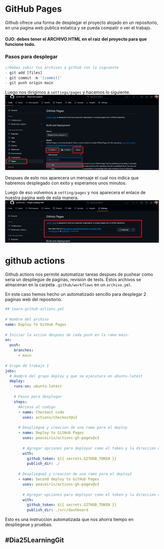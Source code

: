 # GitHub Pages
Github ofrece una forma de desplegar el proyecto alojado en un repositorio, en una pagina web publica estatica y se pueda compatir o ver el trabajo.

#### OJO: debes tener el ARCHIVO.HTML en el raiz del proyecto para que funcione todo.

### Pasos para desplegar
```js
//Debes subir tus archivos a github con lo siguiente
- git add [files]
- git commit -m '[commit]'
- git push origin main
```
Luego nos dirigimos a `settings/pages` y hacemos lo siguiente.
<img src='./img/githubpages1.png'><br/>

Despues de esto nos aparecera un mensaje el cual nos indica que habremos desplegado con exito y esperamos unos minutos.

Luego de eso volvemos a `setting/pages` y nos aparecera el enlace de nuestra pagina web de esta manera.
<img src='./img/githubpages2.png'><br/>

# github actions
Github actions nos permite automatizar tareas despues de pushear como seria un despliegue de paginas, revision de tests.
Estos archivos se almacenan en la carpeta `.github/workflows` en un `archivo.yml`.

En este caso hemos hecho un automatizado sencillo para desplegar 2 paginas web del repositorio.
```yml
## learn-github-actions.yml

# Nombre del archivo
name: Deploy to GitHub Pages

# Iniciar la accion despues de cada push en la rama main.
on:
  push:
    branches:
      - main

# Grupo de trabajo 1
jobs:
  # Nombre del grupo deploy y que se ejecutara en ubuntu-latest
  deploy:
    runs-on: ubuntu-latest

    # Pasos para desplegar
    steps:
      #Acceso al codigo
      - name: Checkout code
        uses: actions/checkout@v2

      # Despliegue y creacion de una rama para el deploy
      - name: Deploy to GitHub Pages
        uses: peaceiris/actions-gh-pages@v3

        # Agregar opciones para deployar como el token y la direccion del html
        with:
          github_token: ${{ secrets.GITHUB_TOKEN }}
          publish_dir: ./

      # Despliegue2 y creacion de una rama para el deploy2
      - name: Second deploy to GitHub Pages
        uses: peaceiris/actions-gh-pages@v3

        # Agregar opciones para deployar como el token y la direccion del html
        with:
          github_token: ${{ secrets.GITHUB_TOKEN }}
          publish_dir: ./src/dashboard
```
Esto es una instruccion automatizada que nos ahorra tiempo en despliegeue y pruebas.

## #Dia25LearningGit